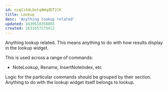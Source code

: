 ```yaml
---
id: nzqCi64LGetqAWqdDT2lK
title: Lookup
desc: 'Anything lookup related'
updated: 1639518358865
created: 1631657275412
---
```


Anything lookup related. This means anything to do with how results display in the lookup widget. 

This is used across a range of commands:
- NoteLookup, Rename, InsertNoteIndex, etc

Logic for the particular commands should be grouped by their section. Anything to do with the lookup widget itself belongs to lookup.
